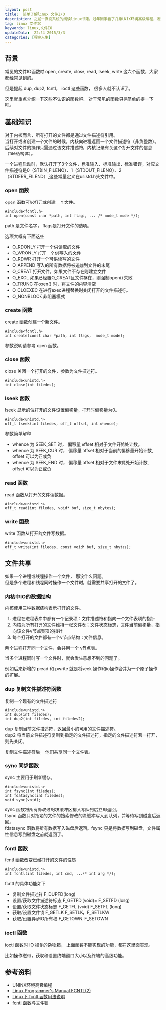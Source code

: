 ```yaml
---  
layout: post  
title:  简单了解linux 文件I/O 
description: 之前一直没系统的阅读linux书籍，过年回家看了几章UNIX环境高级编程，发现挺好的，现在记录一下文件I/O 相关知识点。  
tag: linux 文件IO
keywords: linux,文件IO
updateData:  22:24 2015/3/3
categories: [程序人生]
---  
```


## 背景

常见的文件IO函数时 open, create, close, read, lseek, write 这六个函数，大家都经常见到的。  

但是提起 dup, dup2, fcntl， ioctl 这些函数， 很多人就不认识了。  

这里就重点介绍一下这些不认识的函数吧， 对于常见的函数只是简单的提一下吧。  


## 基础知识

对于内核而言，所有打开的文件都是通过文件描述符引用。  
当打开或者创建一个文件的时候，内核向进程返回一个文件描述符（非负整数）。  
后续对文件的操作只需通过该文件描述符，内核记录有关这个打开文件的信息（file结构体）。  

一个进程启动时，默认打开了3个文件，标准输入、标准输出、标准错误，对应文件描述符是0（STDIN_FILENO）、1（STDOUT_FILENO）、2（STDERR_FILENO）,这些常量定义在unistd.h头文件中。


### open 函数

open 函数可以打开或创建一个文件。  

```
#include<fcntl.h>
int open(const char *path, int flags, ... /* mode_t mode */);
```

path 是文件名字， flags是打开文件的选项。  

选项大概有下面这些

* O_RDONLY 打开一个供读取的文件
* O_WRONLY 打开一个供写入的文件
* O_RDWR 打开一个可供读写的文件
* O_APPEND 写入的所有数据将被追加到文件的末尾
* O_CREAT 打开文件，如果文件不存在则建立文件
* O_EXCL 如果已经置O_CREAT且文件存在，则强制open() 失败
* O_TRUNC 在open() 时，将文件的内容清空
* O_CLOEXEC 在进行exec进程替换时关闭打开的文件描述符。
* O_NONBLOCK 非阻塞模式


### create 函数

create 函数创建一个新文件。  


```
#include<fcntl.h>
int create(const char *path, int flags,  mode_t mode);
```

参数说明请参考 open 函数。  

### close 函数

close 关闭一个打开的文件，参数为文件描述符。  

```
#include<unistd.h>
int close(int filedes);
```

### lseek 函数

lseek 显示的位打开的文件设置偏移量，打开时偏移量为0。  

```
#include<unistd.h>
off_t lseek(int filedes, off_t offset, int whence);
```

参数简单解释

* whence 为 SEEK_SET 时， 偏移量 offset 相对于文件开始处计数。  
* whence 为 SEEK_CUR 时， 偏移量 offset 相对于当前的偏移量开始计数, offset 可以为正或负
* whence 为 SEEK_END 时， 偏移量 offset 相对于文件末尾处开始计数, offset 可以为正或负


### read 函数

read 函数从打开的文件读数据。  

```
#include<unistd.h>
off_t read(int filedes, void* buf, size_t nbytes);
```

### write 函数

write 函数从打开的文件写数据。  

```
#include<unistd.h>
off_t write(int filedes, const void* buf, size_t nbytes);
```

## 文件共享

如果一个进程或线程操作一个文件， 那没什么问题。  
但是多个进程和线程同时操作一个文件时，就需要共享打开的文件了。  


### 内核中IO的数据结构


内核使用三种数据结构表示打开的文件。  

1. 进程在进程表中中都有一个记录项：文件描述符和指向一个文件表项的指针
2. 内核为所有打开的文件维持一张文件表；文件状态标志，文件当前偏移量，指向该文件v节点表项的指针
3. 每个打开的文件都有一个v节点结构：文件信息。  


两个进程打开同一个文件，会共用一个 v节点表。  


当多个进程同时写一个文件时，就会发生意想不到的问题了。  

例如后来新增的 pread 和 pwrite 就是将seek 操作和io操作合并为一个原子操作的扩展。  


### dup 复制文件描述符函数

复制一个现有的文件描述符  

```
#include<unistd.h>
int dup(int filedes);
int dup2(int filedes, int filedes2);
```

dup 复制当前文件描述符，返回最小的可用的文件描述符。  
dup2 将当前文件描述符复制到指定的文件描述符，指定的文件描述符若一打开，则先关闭。  


复制文件描述符后， 他们共享同一个文件表。  


### sync 同步函数

sync 主要用于刷新缓存。  

```
#include<unistd.h>
int fsync(int filedes);
int fdatasync(int filedes);
void sync(void);
```

sync 函数将所有修改过的块缓冲区排入写队列后立即返回。    
fsync 函数只对指定的文件的搜索修改的块缓冲写入到队列，并等待写到磁盘后返回。  
fdatasync 函数将所有数据写入磁盘后返回。fsync 只是将数据写到磁盘，文件属性信息写到磁盘之前就返回了。  

### fcntl 函数

fcntl 函数改变已经打开的文件的性质  

```
#include<unistd.h>
int fcntl(int filedes, int cmd, .../* int arg */);
```


fcntl 的具体功能如下  

* 复制文件描述符 F_DUPFD(long)
* 设置/获取文件描述符标志 F_GETFD (void)= F_SETFD (long)
* 设置/获取文件状态标志 F_GETFL (void) F_SETFL (long)
* 获取/设置文件锁 F_GETLK F_SETLK，F_SETLKW
* 获取/设置异步IO所有权 F_GETOWN, F_SETOWN


### ioctl 函数

ioctl 函数时 IO 操作的杂物箱， 上面函数不能实现的功能，都在这里面实现。  

比如操作磁带，获取和设置终端窗口大小以及终端的高级功能。  


## 参考资料

* UNINX环境高级编程
* [Linux Programmer's Manual FCNTL(2)][man2-fcntl]
* [Linux下 fcntl 函数用法说明][cissco-iteye-266924]
* [fcntl 函数与文件锁][csdn-jnu_simba-8927115]

[cissco-iteye-266924]: http://cissco.iteye.com/blog/266924
[man2-fcntl]: http://man7.org/linux/man-pages/man2/fcntl.2.html
[csdn-jnu_simba-8927115]: http://blog.csdn.net/jnu_simba/article/details/8927115